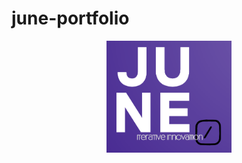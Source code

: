 # june-portfolio

<p align="center">
    <img src="https://raw.githubusercontent.com/thanchi-tr/june-portfolio/main/public/logo.png" width="200">
</p>
